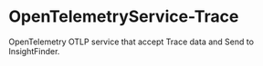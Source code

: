 # OpenTelemetryService-Trace
OpenTelemetry OTLP service that accept Trace data and Send to InsightFinder.
